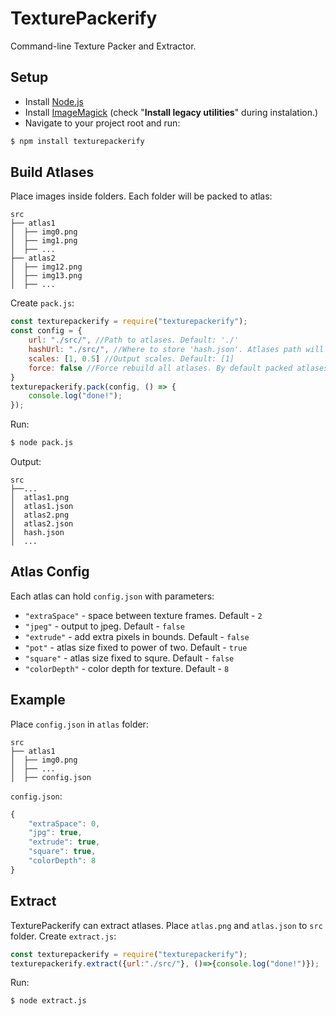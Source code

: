 # TexturePackerify
Command-line Texture Packer and Extractor.

## Setup
- Install [Node.js](https://nodejs.org/) 
- Install [ImageMagick](https://www.imagemagick.org/) (check "**Install legacy utilities**" during instalation.)
- Navigate to your project root and run:
```sh
$ npm install texturepackerify
```

## Build Atlases
Place images inside folders. Each folder will be packed to atlas:
```
src
├── atlas1
│  ├── img0.png
│  ├── img1.png
│  ├── ...
├── atlas2
│  ├── img12.png
│  ├── img13.png
│  ├── ...
```

Create `pack.js`:
```javascript
const texturepackerify = require("texturepackerify");
const config = {
    url: "./src/", //Path to atlases. Default: './'
    hashUrl: "./src/", //Where to store 'hash.json'. Atlases path will be used as default
    scales: [1, 0.5] //Output scales. Default: [1]
    force: false //Force rebuild all atlases. By default packed atlases will be skipped
}
texturepackerify.pack(config, () => {
    console.log("done!");
});
```
Run:
```sh
$ node pack.js
```

Output:
```
src
├──...
│  atlas1.png
│  atlas1.json
│  atlas2.png
│  atlas2.json
│  hash.json
│  ...
```

## Atlas Config
Each atlas can hold `config.json` with parameters:

- `"extraSpace"` - space between texture frames. Default - `2`
- `"jpeg"` - output to jpeg. Default - `false`
- `"extrude"` - add extra pixels in bounds. Default - `false`
- `"pot"` - atlas size fixed to power of two. Default - `true`
- `"square"` - atlas size fixed to squre. Default - `false`
- `"colorDepth"` - color depth for texture. Default - `8`

## Example
Place `config.json` in `atlas` folder:
```
src
├── atlas1
│  ├── img0.png
│  ├── ...
│  ├── config.json
```

`config.json`:
```javascript
{
    "extraSpace": 0,
    "jpg": true,
    "extrude": true,
    "square": true,
    "colorDepth": 8
}
```

## Extract
TexturePackerify can extract atlases. Place `atlas.png` and `atlas.json` to `src` folder.
Create `extract.js`:
```javascript
const texturepackerify = require("texturepackerify");
texturepackerify.extract({url:"./src/"}, ()=>{console.log("done!")});
```
Run:
```sh
$ node extract.js
```
